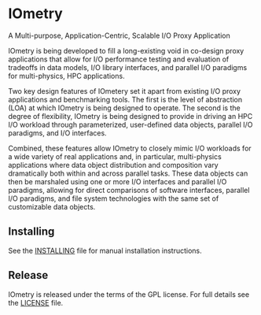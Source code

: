 
# IOmetry
A Multi-purpose, Application-Centric, Scalable I/O Proxy Application

IOmetry is being developed to fill a long-existing void in co-design
proxy applications that allow for I/O performance testing and evaluation
of tradeoffs in data models, I/O library interfaces, and parallel I/O
paradigms for multi-physics, HPC applications.
 
Two key design features of IOmetery set it apart from existing I/O proxy
applications and benchmarking tools. The first is the level of abstraction
(LOA) at which IOmetry is being designed to operate. The second is the
degree of flexibility, IOmetry is being designed to provide in driving an
HPC I/O workload through parameterized, user-defined data objects, parallel I/O paradigms, and I/O interfaces.
 
Combined, these features allow IOmetry to closely mimic I/O workloads for
a wide variety of real applications and, in particular, multi-physics
applications where data object distribution and composition vary
dramatically both within and across parallel tasks. These data objects
can then be marshaled using one or more I/O interfaces and parallel I/O
paradigms, allowing for direct comparisons of software interfaces,
parallel I/O paradigms, and file system technologies with the same set
of customizable data objects.


## Installing


See the [INSTALLING](/INSTALLING.md) file for manual installation instructions.


## Release

IOmetry is released under the terms of the GPL license. For full details
see the [LICENSE](/LICENSE) file.
